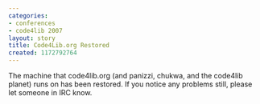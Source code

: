```yaml
---
categories:
- conferences
- code4lib 2007
layout: story
title: Code4Lib.org Restored
created: 1172792764
---
```

The machine that code4lib.org (and panizzi, chukwa, and the code4lib planet) runs on has been restored.  If you notice any problems still, please let someone in IRC know.
